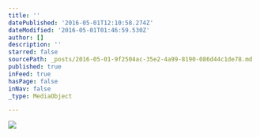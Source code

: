 ```yaml
---
title: ''
datePublished: '2016-05-01T12:10:58.274Z'
dateModified: '2016-05-01T01:46:59.530Z'
author: []
description: ''
starred: false
sourcePath: _posts/2016-05-01-9f2504ac-35e2-4a99-8190-086d44c1de78.md
published: true
inFeed: true
hasPage: false
inNav: false
_type: MediaObject

---
```

![](https://the-grid-user-content.s3-us-west-2.amazonaws.com/00cc8da1-9174-490c-9fa0-38b19f80818c.jpg)